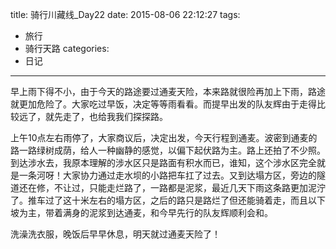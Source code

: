 title: 骑行川藏线_Day22
date: 2015-08-06 22:12:27
tags:
- 旅行
- 骑行天路
categories:
- 日记
---

早上雨下得不小，由于今天的路途要过通麦天险，本来路就很险再加上下雨，路途就更加危险了。大家吃过早饭，决定等等雨看看。而提早出发的队友辉由于走得比较远了，就先走了，也给我我们探探路。

上午10点左右雨停了，大家商议后，决定出发，今天行程到通麦。波密到通麦的路一路绿树成荫，给人一种幽静的感觉，以偏下起伏路为主。路上还拍了不少照。到达涉水去，我原本理解的涉水区只是路面有积水而已，谁知，这个涉水区完全就是一条河呀！大家协力通过走水坝的小路把车扛了过去。又到达塌方区，旁边的隧道还在修，不让过，只能走烂路了，一路都是泥浆，最近几天下雨这条路更加泥泞了。推车过了这十米左右的塌方区，之后的路只是路烂了但还能骑着走，而且以下坡为主，带着满身的泥浆到达通麦，和今早先行的队友辉顺利会和。

洗澡洗衣服，晚饭后早早休息，明天就过通麦天险了！

